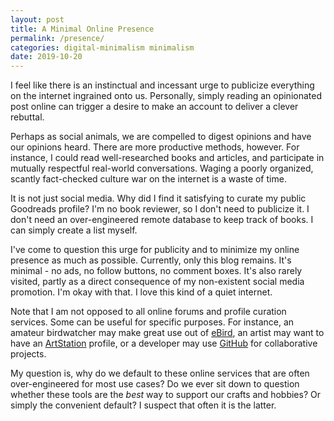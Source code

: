 ```yaml
---
layout: post
title: A Minimal Online Presence
permalink: /presence/
categories: digital-minimalism minimalism
date: 2019-10-20
---
```

I feel like there is an instinctual and incessant urge to publicize everything on the internet ingrained onto us. Personally, simply reading an opinionated post online can trigger a desire to make an account to deliver a clever rebuttal.

Perhaps as social animals, we are compelled to digest opinions and have our opinions heard. There are more productive methods, however. For instance, I could read well-researched books and articles, and participate in mutually respectful real-world conversations. Waging a poorly organized, scantly fact-checked culture war on the internet is a waste of time.

It is not just social media. Why did I find it satisfying to curate my public Goodreads profile? I'm no book reviewer, so I don't need to publicize it. I don't need an over-engineered remote database to keep track of books. I can simply create a list myself.

I've come to question this urge for publicity and to minimize my online presence as much as possible. Currently, only this blog remains. It's minimal - no ads, no follow buttons, no comment boxes. It's also rarely visited, partly as a direct consequence of my non-existent social media promotion. I'm okay with that. I love this kind of a quiet internet.

Note that I am not opposed to all online forums and profile curation services. Some can be useful for specific purposes. For instance, an amateur birdwatcher may make great use out of [eBird](https://ebird.org/home), an artist may want to have an [ArtStation](https://www.artstation.com/contests) profile, or a developer may use [GitHub](https://github.com) for collaborative projects.

My question is, why do we default to these online services that are often over-engineered for most use cases? Do we ever sit down to question whether these tools are the _best_ way to support our crafts and hobbies? Or simply the convenient default? I suspect that often it is the latter.
